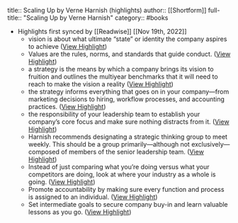 title:: Scaling Up by Verne Harnish (highlights)
author:: [[Shortform]]
full-title:: "Scaling Up by Verne Harnish"
category:: #books

- Highlights first synced by [[Readwise]] [[Nov 19th, 2022]]
	- vision is about what ultimate “state” or identity the company aspires to achieve ([View Highlight](https://www.shortform.com/app/highlights/4865639f-9fbe-481e-a00f-b39ebf5c3837))
	- Values are the rules, norms, and standards that guide conduct. ([View Highlight](https://www.shortform.com/app/highlights/d4b1dda8-7b42-4dfd-8bac-1e5e12823ee8))
	- a strategy is the means by which a company brings its vision to fruition and outlines the multiyear benchmarks that it will need to reach to make the vision a reality ([View Highlight](https://www.shortform.com/app/highlights/1fcda014-e8d2-42a8-aa4d-038a53f795ef))
	- the strategy informs everything that goes on in your company—from marketing decisions to hiring, workflow processes, and accounting practices. ([View Highlight](https://www.shortform.com/app/highlights/9d97bbef-8e7e-415b-84ee-d85fbbaad417))
	- the responsibility of your leadership team to establish your company’s core focus and make sure nothing distracts from it. ([View Highlight](https://www.shortform.com/app/highlights/2bdc3ea2-1464-4a02-b6db-064be8923140))
	- Harnish recommends designating a strategic thinking group to meet weekly. This should be a group primarily—although not exclusively—composed of members of the senior leadership team. ([View Highlight](https://www.shortform.com/app/highlights/be3d932d-873a-4d59-8e61-a1d9c5b3f5e1))
	- Instead of just comparing what you’re doing versus what your competitors are doing, look at where your industry as a whole is going. ([View Highlight](https://www.shortform.com/app/highlights/f8514337-160d-41cc-8cde-4929c205bfab))
	- Promote accountability by making sure every function and process is assigned to an individual. ([View Highlight](https://www.shortform.com/app/highlights/22e06461-607f-4a29-817f-0df1df32c33d))
	- Set intermediate goals to secure company buy-in and learn valuable lessons as you go. ([View Highlight](https://www.shortform.com/app/highlights/1e356b77-7334-46f3-ab08-613b391a5c6d))
